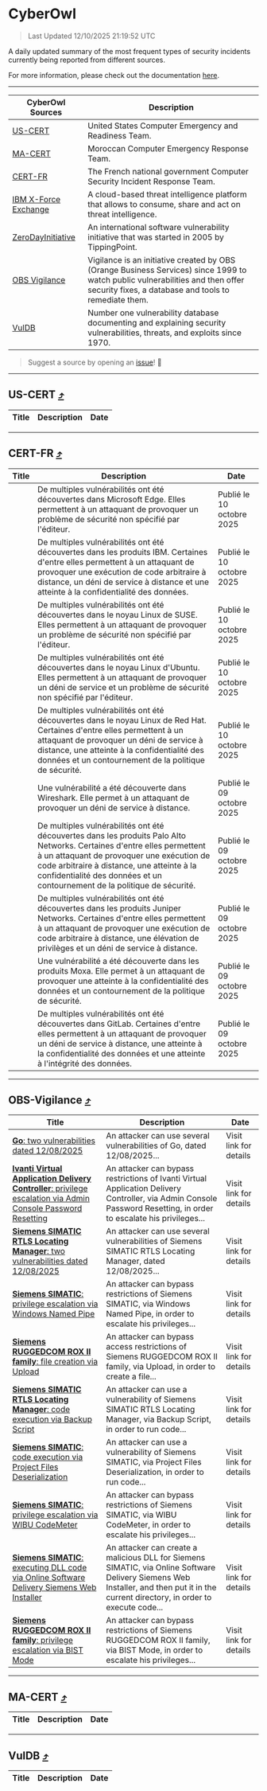 
 <div id='top'></div>

# CyberOwl

 > Last Updated 12/10/2025 21:19:52 UTC
 
 A daily updated summary of the most frequent types of security incidents currently being reported from different sources.
 
 For more information, please check out the documentation [here](./docs/README.md).
 
 ---
 |CyberOwl Sources|Description|
 |---|---|
 |[US-CERT](#us-cert-arrow_heading_up)|United States Computer Emergency and Readiness Team.|
 |[MA-CERT](#ma-cert-arrow_heading_up)|Moroccan Computer Emergency Response Team.|
 |[CERT-FR](#cert-fr-arrow_heading_up)|The French national government Computer Security Incident Response Team.|
 |[IBM X-Force Exchange](#ibmcloud-arrow_heading_up)|A cloud-based threat intelligence platform that allows to consume, share and act on threat intelligence.|
 |[ZeroDayInitiative](#zerodayinitiative-arrow_heading_up)|An international software vulnerability initiative that was started in 2005 by TippingPoint.|
 |[OBS Vigilance](#obs-vigilance-arrow_heading_up)|Vigilance is an initiative created by OBS (Orange Business Services) since 1999 to watch public vulnerabilities and then offer security fixes, a database and tools to remediate them.|
 |[VulDB](#vuldb-arrow_heading_up)|Number one vulnerability database documenting and explaining security vulnerabilities, threats, and exploits since 1970.|
 
 > Suggest a source by opening an [issue](https://github.com/karimhabush/cyberowl/issues)! :raised_hands:
 ---

## US-CERT [:arrow_heading_up:](#cyberowl)

 |Title|Description|Date|
 |---|---|---|
 
 ---

## CERT-FR [:arrow_heading_up:](#cyberowl)

 |Title|Description|Date|
 |---|---|---|
 |[](https://www.cert.ssi.gouv.fr/avis/CERTFR-2025-AVI-0862/)|De multiples vulnérabilités ont été découvertes dans Microsoft Edge. Elles permettent à un attaquant de provoquer un problème de sécurité non spécifié par l'éditeur.|Publié le 10 octobre 2025|
 |[](https://www.cert.ssi.gouv.fr/avis/CERTFR-2025-AVI-0861/)|De multiples vulnérabilités ont été découvertes dans les produits IBM. Certaines d'entre elles permettent à un attaquant de provoquer une exécution de code arbitraire à distance, un déni de service à distance et une atteinte à la confidentialité des données.|Publié le 10 octobre 2025|
 |[](https://www.cert.ssi.gouv.fr/avis/CERTFR-2025-AVI-0860/)|De multiples vulnérabilités ont été découvertes dans le noyau Linux de SUSE. Elles permettent à un attaquant de provoquer un problème de sécurité non spécifié par l'éditeur.|Publié le 10 octobre 2025|
 |[](https://www.cert.ssi.gouv.fr/avis/CERTFR-2025-AVI-0859/)|De multiples vulnérabilités ont été découvertes dans le noyau Linux d'Ubuntu. Elles permettent à un attaquant de provoquer un déni de service et un problème de sécurité non spécifié par l'éditeur.|Publié le 10 octobre 2025|
 |[](https://www.cert.ssi.gouv.fr/avis/CERTFR-2025-AVI-0858/)|De multiples vulnérabilités ont été découvertes dans le noyau Linux de Red Hat. Certaines d'entre elles permettent à un attaquant de provoquer un déni de service à distance, une atteinte à la confidentialité des données et un contournement de la politique de sécurité.|Publié le 10 octobre 2025|
 |[](https://www.cert.ssi.gouv.fr/avis/CERTFR-2025-AVI-0857/)|Une vulnérabilité a été découverte dans Wireshark. Elle permet à un attaquant de provoquer un déni de service à distance.|Publié le 09 octobre 2025|
 |[](https://www.cert.ssi.gouv.fr/avis/CERTFR-2025-AVI-0856/)|De multiples vulnérabilités ont été découvertes dans les produits Palo Alto Networks. Certaines d'entre elles permettent à un attaquant de provoquer une exécution de code arbitraire à distance, une atteinte à la confidentialité des données et un contournement de la politique de sécurité.|Publié le 09 octobre 2025|
 |[](https://www.cert.ssi.gouv.fr/avis/CERTFR-2025-AVI-0855/)|De multiples vulnérabilités ont été découvertes dans les produits Juniper Networks. Certaines d'entre elles permettent à un attaquant de provoquer une exécution de code arbitraire à distance, une élévation de privilèges et un déni de service à distance.|Publié le 09 octobre 2025|
 |[](https://www.cert.ssi.gouv.fr/avis/CERTFR-2025-AVI-0854/)|Une vulnérabilité a été découverte dans les produits Moxa. Elle permet à un attaquant de provoquer une atteinte à la confidentialité des données et un contournement de la politique de sécurité.|Publié le 09 octobre 2025|
 |[](https://www.cert.ssi.gouv.fr/avis/CERTFR-2025-AVI-0853/)|De multiples vulnérabilités ont été découvertes dans GitLab. Certaines d'entre elles permettent à un attaquant de provoquer un déni de service à distance, une atteinte à la confidentialité des données et une atteinte à l'intégrité des données.|Publié le 09 octobre 2025|
 
 ---

## OBS-Vigilance [:arrow_heading_up:](#cyberowl)

 |Title|Description|Date|
 |---|---|---|
 |[<a href="https://vigilance.fr/vulnerability/Go-two-vulnerabilities-dated-12-08-2025-47931" class="noirorange"><b>Go</b>: two vulnerabilities dated 12/08/2025</a>](https://vigilance.fr/vulnerability/Go-two-vulnerabilities-dated-12-08-2025-47931)|An attacker can use several vulnerabilities of Go, dated 12/08/2025...|Visit link for details|
 |[<a href="https://vigilance.fr/vulnerability/Ivanti-Virtual-Application-Delivery-Controller-privilege-escalation-via-Admin-Console-Password-Resetting-47929" class="noirorange"><b>Ivanti Virtual Application Delivery Controller</b>: privilege escalation via Admin Console Password Resetting</a>](https://vigilance.fr/vulnerability/Ivanti-Virtual-Application-Delivery-Controller-privilege-escalation-via-Admin-Console-Password-Resetting-47929)|An attacker can bypass restrictions of Ivanti Virtual Application Delivery Controller, via Admin Console Password Resetting, in order to escalate his privileges...|Visit link for details|
 |[<a href="https://vigilance.fr/vulnerability/Siemens-SIMATIC-RTLS-Locating-Manager-two-vulnerabilities-dated-12-08-2025-47928" class="noirorange"><b>Siemens SIMATIC RTLS Locating Manager</b>: two vulnerabilities dated 12/08/2025</a>](https://vigilance.fr/vulnerability/Siemens-SIMATIC-RTLS-Locating-Manager-two-vulnerabilities-dated-12-08-2025-47928)|An attacker can use several vulnerabilities of Siemens SIMATIC RTLS Locating Manager, dated 12/08/2025...|Visit link for details|
 |[<a href="https://vigilance.fr/vulnerability/Siemens-SIMATIC-privilege-escalation-via-Windows-Named-Pipe-47927" class="noirorange"><b>Siemens SIMATIC</b>: privilege escalation via Windows Named Pipe</a>](https://vigilance.fr/vulnerability/Siemens-SIMATIC-privilege-escalation-via-Windows-Named-Pipe-47927)|An attacker can bypass restrictions of Siemens SIMATIC, via Windows Named Pipe, in order to escalate his privileges...|Visit link for details|
 |[<a href="https://vigilance.fr/vulnerability/Siemens-RUGGEDCOM-ROX-II-family-file-creation-via-Upload-47926" class="noirorange"><b>Siemens RUGGEDCOM ROX II family</b>: file creation via Upload</a>](https://vigilance.fr/vulnerability/Siemens-RUGGEDCOM-ROX-II-family-file-creation-via-Upload-47926)|An attacker can bypass access restrictions of Siemens RUGGEDCOM ROX II family, via Upload, in order to create a file...|Visit link for details|
 |[<a href="https://vigilance.fr/vulnerability/Siemens-SIMATIC-RTLS-Locating-Manager-code-execution-via-Backup-Script-47925" class="noirorange"><b>Siemens SIMATIC RTLS Locating Manager</b>: code execution via Backup Script</a>](https://vigilance.fr/vulnerability/Siemens-SIMATIC-RTLS-Locating-Manager-code-execution-via-Backup-Script-47925)|An attacker can use a vulnerability of Siemens SIMATIC RTLS Locating Manager, via Backup Script, in order to run code...|Visit link for details|
 |[<a href="https://vigilance.fr/vulnerability/Siemens-SIMATIC-code-execution-via-Project-Files-Deserialization-47924" class="noirorange"><b>Siemens SIMATIC</b>: code execution via Project Files Deserialization</a>](https://vigilance.fr/vulnerability/Siemens-SIMATIC-code-execution-via-Project-Files-Deserialization-47924)|An attacker can use a vulnerability of Siemens SIMATIC, via Project Files Deserialization, in order to run code...|Visit link for details|
 |[<a href="https://vigilance.fr/vulnerability/Siemens-SIMATIC-privilege-escalation-via-WIBU-CodeMeter-47923" class="noirorange"><b>Siemens SIMATIC</b>: privilege escalation via WIBU CodeMeter</a>](https://vigilance.fr/vulnerability/Siemens-SIMATIC-privilege-escalation-via-WIBU-CodeMeter-47923)|An attacker can bypass restrictions of Siemens SIMATIC, via WIBU CodeMeter, in order to escalate his privileges...|Visit link for details|
 |[<a href="https://vigilance.fr/vulnerability/Siemens-SIMATIC-executing-DLL-code-via-Online-Software-Delivery-Siemens-Web-Installer-47922" class="noirorange"><b>Siemens SIMATIC</b>: executing DLL code via Online Software Delivery Siemens Web Installer</a>](https://vigilance.fr/vulnerability/Siemens-SIMATIC-executing-DLL-code-via-Online-Software-Delivery-Siemens-Web-Installer-47922)|An attacker can create a malicious DLL for Siemens SIMATIC, via Online Software Delivery Siemens Web Installer, and then put it in the current directory, in order to execute code...|Visit link for details|
 |[<a href="https://vigilance.fr/vulnerability/Siemens-RUGGEDCOM-ROX-II-family-privilege-escalation-via-BIST-Mode-47921" class="noirorange"><b>Siemens RUGGEDCOM ROX II family</b>: privilege escalation via BIST Mode</a>](https://vigilance.fr/vulnerability/Siemens-RUGGEDCOM-ROX-II-family-privilege-escalation-via-BIST-Mode-47921)|An attacker can bypass restrictions of Siemens RUGGEDCOM ROX II family, via BIST Mode, in order to escalate his privileges...|Visit link for details|
 
 ---

## MA-CERT [:arrow_heading_up:](#cyberowl)

 |Title|Description|Date|
 |---|---|---|
 
 ---

## VulDB [:arrow_heading_up:](#cyberowl)

 |Title|Description|Date|
 |---|---|---|
 